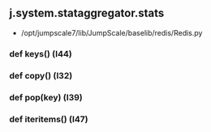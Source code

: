 ## j.system.stataggregator.stats

- /opt/jumpscale7/lib/JumpScale/baselib/redis/Redis.py

### def keys() (l44)

### def copy() (l32)

### def pop(key) (l39)

### def iteritems() (l47)

